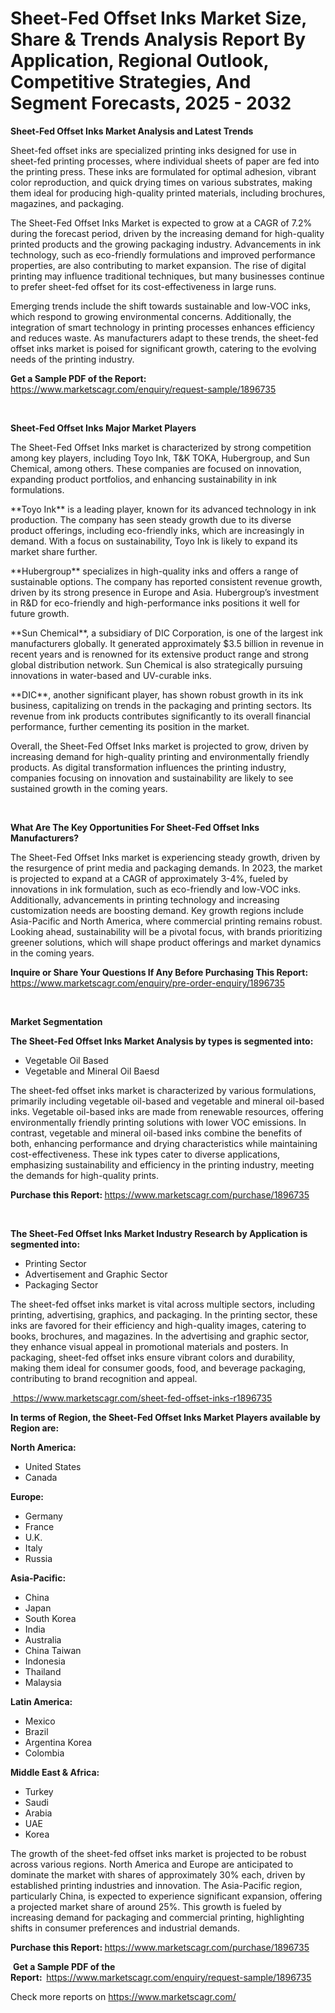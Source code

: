 <p><h1>Sheet-Fed Offset Inks Market Size, Share & Trends Analysis Report By Application, Regional Outlook, Competitive Strategies, And Segment Forecasts, 2025 - 2032</h1></p><p><strong>Sheet-Fed Offset Inks Market Analysis and Latest Trends</strong></p>
<p><p>Sheet-fed offset inks are specialized printing inks designed for use in sheet-fed printing processes, where individual sheets of paper are fed into the printing press. These inks are formulated for optimal adhesion, vibrant color reproduction, and quick drying times on various substrates, making them ideal for producing high-quality printed materials, including brochures, magazines, and packaging.</p><p>The Sheet-Fed Offset Inks Market is expected to grow at a CAGR of 7.2% during the forecast period, driven by the increasing demand for high-quality printed products and the growing packaging industry. Advancements in ink technology, such as eco-friendly formulations and improved performance properties, are also contributing to market expansion. The rise of digital printing may influence traditional techniques, but many businesses continue to prefer sheet-fed offset for its cost-effectiveness in large runs.</p><p>Emerging trends include the shift towards sustainable and low-VOC inks, which respond to growing environmental concerns. Additionally, the integration of smart technology in printing processes enhances efficiency and reduces waste. As manufacturers adapt to these trends, the sheet-fed offset inks market is poised for significant growth, catering to the evolving needs of the printing industry.</p></p>
<p><strong>Get a Sample PDF of the Report:&nbsp;</strong> <a href="https://www.marketscagr.com/enquiry/request-sample/1896735?utm_campaign=2454&utm_medium=2&utm_source=Github&utm_content=ia&utm_term=03042025&utm_id=sheet-fed-offset-inks">https://www.marketscagr.com/enquiry/request-sample/1896735</a></p>
<p>&nbsp;</p>
<p><strong>Sheet-Fed Offset Inks Major Market Players</strong></p>
<p><p>The Sheet-Fed Offset Inks market is characterized by strong competition among key players, including Toyo Ink, T&K TOKA, Hubergroup, and Sun Chemical, among others. These companies are focused on innovation, expanding product portfolios, and enhancing sustainability in ink formulations.</p><p>**Toyo Ink** is a leading player, known for its advanced technology in ink production. The company has seen steady growth due to its diverse product offerings, including eco-friendly inks, which are increasingly in demand. With a focus on sustainability, Toyo Ink is likely to expand its market share further.</p><p>**Hubergroup** specializes in high-quality inks and offers a range of sustainable options. The company has reported consistent revenue growth, driven by its strong presence in Europe and Asia. Hubergroup’s investment in R&D for eco-friendly and high-performance inks positions it well for future growth.</p><p>**Sun Chemical**, a subsidiary of DIC Corporation, is one of the largest ink manufacturers globally. It generated approximately $3.5 billion in revenue in recent years and is renowned for its extensive product range and strong global distribution network. Sun Chemical is also strategically pursuing innovations in water-based and UV-curable inks.</p><p>**DIC**, another significant player, has shown robust growth in its ink business, capitalizing on trends in the packaging and printing sectors. Its revenue from ink products contributes significantly to its overall financial performance, further cementing its position in the market.</p><p>Overall, the Sheet-Fed Offset Inks market is projected to grow, driven by increasing demand for high-quality printing and environmentally friendly products. As digital transformation influences the printing industry, companies focusing on innovation and sustainability are likely to see sustained growth in the coming years.</p></p>
<p>&nbsp;</p>
<p><strong>What Are The Key Opportunities For Sheet-Fed Offset Inks Manufacturers?</strong></p>
<p><p>The Sheet-Fed Offset Inks market is experiencing steady growth, driven by the resurgence of print media and packaging demands. In 2023, the market is projected to expand at a CAGR of approximately 3-4%, fueled by innovations in ink formulation, such as eco-friendly and low-VOC inks. Additionally, advancements in printing technology and increasing customization needs are boosting demand. Key growth regions include Asia-Pacific and North America, where commercial printing remains robust. Looking ahead, sustainability will be a pivotal focus, with brands prioritizing greener solutions, which will shape product offerings and market dynamics in the coming years.</p></p>
<p><strong>Inquire or Share Your Questions If Any Before Purchasing This Report:</strong> <a href="https://www.marketscagr.com/enquiry/pre-order-enquiry/1896735?utm_campaign=2454&utm_medium=2&utm_source=Github&utm_content=ia&utm_term=03042025&utm_id=sheet-fed-offset-inks">https://www.marketscagr.com/enquiry/pre-order-enquiry/1896735</a></p>
<p>&nbsp;</p>
<p><strong>Market Segmentation</strong></p>
<p><strong>The Sheet-Fed Offset Inks Market Analysis by types is segmented into:</strong></p>
<p><ul><li>Vegetable Oil Based</li><li>Vegetable and Mineral Oil Baesd</li></ul></p>
<p><p>The sheet-fed offset inks market is characterized by various formulations, primarily including vegetable oil-based and vegetable and mineral oil-based inks. Vegetable oil-based inks are made from renewable resources, offering environmentally friendly printing solutions with lower VOC emissions. In contrast, vegetable and mineral oil-based inks combine the benefits of both, enhancing performance and drying characteristics while maintaining cost-effectiveness. These ink types cater to diverse applications, emphasizing sustainability and efficiency in the printing industry, meeting the demands for high-quality prints.</p></p>
<p><strong>Purchase this Report:&nbsp;</strong><a href="https://www.marketscagr.com/purchase/1896735?utm_campaign=2454&utm_medium=2&utm_source=Github&utm_content=ia&utm_term=03042025&utm_id=sheet-fed-offset-inks">https://www.marketscagr.com/purchase/1896735</a></p>
<p>&nbsp;</p>
<p><strong>The Sheet-Fed Offset Inks Market Industry Research by Application is segmented into:</strong></p>
<p><ul><li>Printing Sector</li><li>Advertisement and Graphic Sector</li><li>Packaging Sector</li></ul></p>
<p><p>The sheet-fed offset inks market is vital across multiple sectors, including printing, advertising, graphics, and packaging. In the printing sector, these inks are favored for their efficiency and high-quality images, catering to books, brochures, and magazines. In the advertising and graphic sector, they enhance visual appeal in promotional materials and posters. In packaging, sheet-fed offset inks ensure vibrant colors and durability, making them ideal for consumer goods, food, and beverage packaging, contributing to brand recognition and appeal.</p></p>
<p><a href="https://www.marketscagr.com/sheet-fed-offset-inks-r1896735?utm_campaign=2454&utm_medium=2&utm_source=Github&utm_content=ia&utm_term=03042025&utm_id=sheet-fed-offset-inks">&nbsp;https://www.marketscagr.com/sheet-fed-offset-inks-r1896735</a></p>
<p><strong>In terms of Region, the Sheet-Fed Offset Inks Market Players available by Region are:</strong></p>
<p>
    <p> <strong> North America: </strong>
        <ul>
            <li>United States</li>
            <li>Canada</li>
        </ul>
        </p> 
    <p> <strong> Europe: </strong>
        <ul>
            <li>Germany</li>
            <li>France</li>
            <li>U.K.</li>
            <li>Italy</li>
            <li>Russia</li>
        </ul>
        </p> 
    <p> <strong> Asia-Pacific: </strong>
        <ul>
            <li>China</li>
            <li>Japan</li>
            <li>South Korea</li>
            <li>India</li>
            <li>Australia</li>
            <li>China Taiwan</li>
            <li>Indonesia</li>
            <li>Thailand</li>
            <li>Malaysia</li>
        </ul>
        </p> 
    <p> <strong> Latin America: </strong>
        <ul>
            <li>Mexico</li>
            <li>Brazil</li>
            <li>Argentina Korea</li>
            <li>Colombia</li>
        </ul>
        </p> 
    <p> <strong> Middle East & Africa: </strong>
        <ul>
            <li>Turkey</li>
            <li>Saudi</li>
            <li>Arabia</li>
            <li>UAE</li>
            <li>Korea</li>
        </ul>
    </p>
    </p>
<p><p>The growth of the sheet-fed offset inks market is projected to be robust across various regions. North America and Europe are anticipated to dominate the market with shares of approximately 30% each, driven by established printing industries and innovation. The Asia-Pacific region, particularly China, is expected to experience significant expansion, offering a projected market share of around 25%. This growth is fueled by increasing demand for packaging and commercial printing, highlighting shifts in consumer preferences and industrial demands.</p></p>
<p><strong>Purchase this Report: </strong><a href="https://www.marketscagr.com/purchase/1896735?utm_campaign=2454&utm_medium=2&utm_source=Github&utm_content=ia&utm_term=03042025&utm_id=sheet-fed-offset-inks">https://www.marketscagr.com/purchase/1896735</a></p>
<p>&nbsp;<strong>Get a Sample PDF of the Report:&nbsp;&nbsp;</strong><a href="https://www.marketscagr.com/enquiry/request-sample/1896735?utm_campaign=2454&utm_medium=2&utm_source=Github&utm_content=ia&utm_term=03042025&utm_id=sheet-fed-offset-inks">https://www.marketscagr.com/enquiry/request-sample/1896735</a></p>
<p><strong></strong></p>
<p>Check more reports on <a href="https://www.marketscagr.com/?utm_campaign=2454&utm_medium=2&utm_source=Github&utm_content=ia&utm_term=03042025&utm_id=sheet-fed-offset-inks">https://www.marketscagr.com/</a></p>